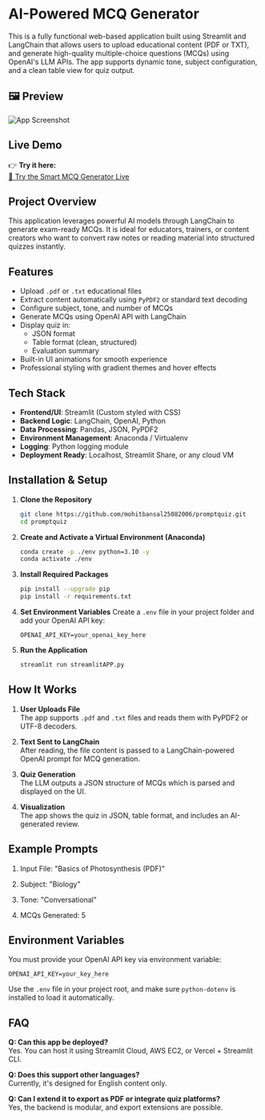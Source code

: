 # AI-Powered MCQ Generator

This is a fully functional web-based application built using Streamlit and LangChain that allows users to upload educational content (PDF or TXT), and generate high-quality multiple-choice questions (MCQs) using OpenAI's LLM APIs. The app supports dynamic tone, subject configuration, and a clean table view for quiz output.


## 🖼️ Preview

![App Screenshot](preview.png)


##  Live Demo

👉 **Try it here:**  
[🧪 Try the Smart MCQ Generator Live](https://promptquiz-bgcuzrmvstfn2hixdv96dg.streamlit.app/)


##  Project Overview

This application leverages powerful AI models through LangChain to generate exam-ready MCQs. It is ideal for educators, trainers, or content creators who want to convert raw notes or reading material into structured quizzes instantly.



##  Features

- Upload `.pdf` or `.txt` educational files
- Extract content automatically using `PyPDF2` or standard text decoding
- Configure subject, tone, and number of MCQs
- Generate MCQs using OpenAI API with LangChain
- Display quiz in:
  - JSON format
  - Table format (clean, structured)
  - Evaluation summary
- Built-in UI animations for smooth experience
- Professional styling with gradient themes and hover effects



##  Tech Stack

- **Frontend/UI**: Streamlit (Custom styled with CSS)
- **Backend Logic**: LangChain, OpenAI, Python
- **Data Processing**: Pandas, JSON, PyPDF2
- **Environment Management**: Anaconda / Virtualenv
- **Logging**: Python logging module
- **Deployment Ready**: Localhost, Streamlit Share, or any cloud VM



## Installation & Setup

1. **Clone the Repository**
   ```bash
   git clone https://github.com/mohitbansal25082006/promptquiz.git
   cd promptquiz
   ```

2. **Create and Activate a Virtual Environment (Anaconda)**
   ```bash
   conda create -p ./env python=3.10 -y
   conda activate ./env
   ```

3. **Install Required Packages**
   ```bash
   pip install --upgrade pip
   pip install -r requirements.txt
   ```

4. **Set Environment Variables**
   Create a `.env` file in your project folder and add your OpenAI API key:
   ```
   OPENAI_API_KEY=your_openai_key_here
   ```

5. **Run the Application**
   ```bash
   streamlit run streamlitAPP.py
   ```



 ## How It Works

1. **User Uploads File**  
   The app supports `.pdf` and `.txt` files and reads them with PyPDF2 or UTF-8 decoders.

2. **Text Sent to LangChain**  
   After reading, the file content is passed to a LangChain-powered OpenAI prompt for MCQ generation.

3. **Quiz Generation**  
   The LLM outputs a JSON structure of MCQs which is parsed and displayed on the UI.

4. **Visualization**  
   The app shows the quiz in JSON, table format, and includes an AI-generated review.



## Example Prompts

1. Input File: "Basics of Photosynthesis (PDF)"

2. Subject: "Biology"

3. Tone: "Conversational"

4. MCQs Generated: 5



## Environment Variables

You must provide your OpenAI API key via environment variable:

```
OPENAI_API_KEY=your_key_here
```

Use the `.env` file in your project root, and make sure `python-dotenv` is installed to load it automatically.



## FAQ

**Q: Can this app be deployed?**  
Yes. You can host it using Streamlit Cloud, AWS EC2, or Vercel + Streamlit CLI.

**Q: Does this support other languages?**  
Currently, it's designed for English content only.

**Q: Can I extend it to export as PDF or integrate quiz platforms?**  
Yes, the backend is modular, and export extensions are possible.


